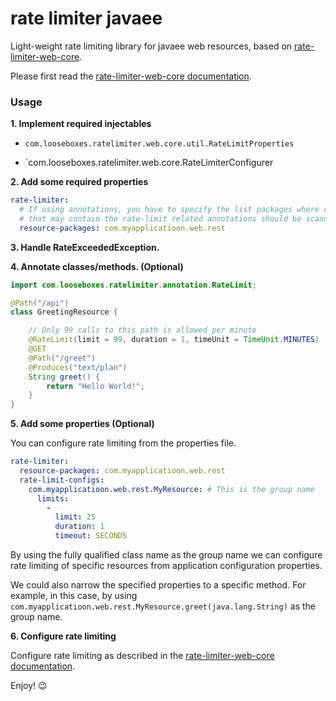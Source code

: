 # rate limiter javaee

Light-weight rate limiting library for javaee web resources, based on
[rate-limiter-web-core](https://github.com/poshjosh/rate-limiter-web-core).

Please first read the [rate-limiter-web-core documentation](https://github.com/poshjosh/rate-limiter-web-core).

### Usage

__1. Implement required injectables__

- `com.looseboxes.ratelimiter.web.core.util.RateLimitProperties`

- `com.looseboxes.ratelimiter.web.core.RateLimiterConfigurer

__2. Add some required properties__

```yaml
rate-limiter:
  # If using annotations, you have to specify the list packages where resources 
  # that may contain the rate-limit related annotations should be scanned for.
  resource-packages: com.myapplicatioon.web.rest
```

__3. Handle RateExceededException.__


__4. Annotate classes/methods. (Optional)__

```java
import com.looseboxes.ratelimiter.annotation.RateLimit;

@Path("/api")
class GreetingResource {

    // Only 99 calls to this path is allowed per minute
    @RateLimit(limit = 99, duration = 1, timeUnit = TimeUnit.MINUTES)
    @GET
    @Path("/greet")
    @Produces("text/plan")
    String greet() {
        return "Hello World!";
    }
}
```

__5. Add some properties (Optional)__

You can configure rate limiting from the properties file.

```yaml
rate-limiter:
  resource-packages: com.myapplicatioon.web.rest
  rate-limit-configs:
    com.myapplicatioon.web.rest.MyResource: # This is the group name
      limits:
        -
          limit: 25
          duration: 1
          timeout: SECONDS
```

By using the fully qualified class name as the group name we can configure rate limiting
of specific resources from application configuration properties.

We could also narrow the specified properties to a specific method. For example, in this case,
by using `com.myapplicatioon.web.rest.MyResource.greet(java.lang.String)` as the group name.

__6. Configure rate limiting__

Configure rate limiting as described in the [rate-limiter-web-core documentation](https://github.com/poshjosh/rate-limiter-web-core).

Enjoy! :wink: